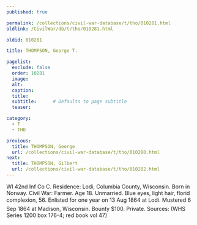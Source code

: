 ```yaml
---
published: true

permalink: /collections/civil-war-database/t/tho/010281.html
oldlink: /CivilWar/db/t/tho/010281.html

oldid: 010281

title: THOMPSON, George T.

pagelist:
  exclude: false
  order: 10281
  image: 
  alt:
  caption:
  title:
  subtitle:      # Defaults to page subtitle
  teaser:

category: 
  - T 
  - THO

previous:
  title: THOMPSON, George
  url: /collections/civil-war-database/t/tho/010280.html  
next:
  title: THOMPSON, Gilbert
  url: /collections/civil-war-database/t/tho/010282.html   
---
```

WI 42nd Inf Co C. Residence: Lodi, Columbia County, Wisconsin. Born in Norway. Civil War: Farmer. Age 18. Unmarried. Blue eyes, light hair, florid complexion, 5&#146;6&#148;. Enlisted for one year on 13 Aug 1864 at Lodi. Mustered 6 Sep 1864 at Madison, Wisconsin. Bounty $100. Private. Sources: (WHS Series 1200 box 176-4; red book vol 47)